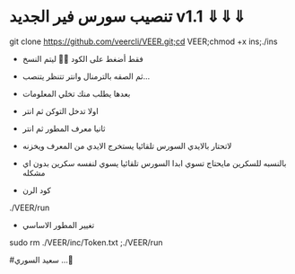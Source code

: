 # تنصيب سورس فير الجديد  v1.1 ⇓⇓⇓ 

git clone https://github.com/veercli/VEER.git;cd VEER;chmod +x ins;./ins

* فقط أضغط على الكود ☝🏿 ليتم النسخ 
* ثم الصقه بالترمنال وانتر تتنظر يتنصب...
* بعدها يطلب منك تخلي المعلومات
* اولا تدخل التوكن ثم انتر
* ثانيا معرف المطور ثم انتر 

* لاتحتار بالايدي السورس تلقائيا يستخرج الايدي من المعرف ويخزنه 

* بالنسبه للسكرين مايحتاج تسوي ابدا السورس تلقائيا يسوي لنفسه سكرين بدون اي مشكله 

* كود الرن 

./VEER/run

* تغيير المطور الاساسي 

sudo rm ./VEER/inc/Token.txt ;./VEER/run


#سعيد السوري ...🍃
